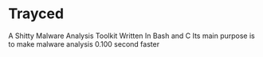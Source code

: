 # Trayced
A Shitty Malware Analysis Toolkit Written In Bash and C
Its main purpose is to make malware analysis 0.100 second faster
